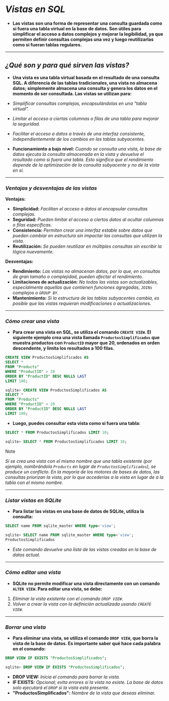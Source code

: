 <!-- Autor: Daniel Benjamin Perez Morales -->
<!-- GitHub: https://github.com/DanielPerezMoralesDev13 -->
<!-- Correo electrónico: danielperezdev@proton.me -->

# ***Vistas en SQL***

- **Las vistas son una forma de representar una consulta guardada como si fuera una tabla virtual en la base de datos. Son útiles para simplificar el acceso a datos complejos y mejorar la legibilidad, ya que permiten definir consultas complejas una vez y luego reutilizarlas como si fueran tablas regulares.**

---

## ***¿Qué son y para qué sirven las vistas?***

- **Una **vista** es una tabla virtual basada en el resultado de una consulta SQL. A diferencia de las tablas tradicionales, una vista no almacena datos; simplemente almacena una consulta y genera los datos en el momento de ser consultada. Las vistas se utilizan para:**

- *Simplificar consultas complejas, encapsulándolas en una "tabla virtual".*
- *Limitar el acceso a ciertas columnas o filas de una tabla para mejorar la seguridad.*
- *Facilitar el acceso a datos a través de una interfaz consistente, independientemente de los cambios en las tablas subyacentes.*
  
- **Funcionamiento a bajo nivel:** *Cuando se consulta una vista, la base de datos ejecuta la consulta almacenada en la vista y devuelve el resultado como si fuera una tabla. Esto significa que el rendimiento depende de la optimización de la consulta subyacente y no de la vista en sí.*

---

### ***Ventajas y desventajas de las vistas***

**Ventajas:**

- **Simplicidad:** *Facilitan el acceso a datos al encapsular consultas complejas.*
- **Seguridad:** *Pueden limitar el acceso a ciertos datos al ocultar columnas o filas específicas.*
- **Consistencia:** *Permiten crear una interfaz estable sobre datos que pueden cambiar en estructura sin impactar las consultas que utilizan la vista.*
- **Reutilización:** *Se pueden reutilizar en múltiples consultas sin escribir la lógica nuevamente.*

**Desventajas:**

- **Rendimiento:** *Las vistas no almacenan datos, por lo que, en consultas de gran tamaño o complejidad, pueden afectar el rendimiento.*
- **Limitaciones de actualización:** *No todas las vistas son actualizables, especialmente aquellas que contienen funciones agregadas, `JOINs` complejos o `GROUP BY`.*
- **Mantenimiento:** *Si la estructura de las tablas subyacentes cambia, es posible que las vistas requieran modificaciones o actualizaciones.*

---

### ***Cómo crear una vista***

- **Para crear una vista en SQL, se utiliza el comando `CREATE VIEW`. El siguiente ejemplo crea una vista llamada `ProductosSimplificados` que muestra productos con `ProductID` mayor que 20, ordenados en orden descendente, y limita los resultados a 100 filas.**

```sql
CREATE VIEW ProductosSimplificados AS
SELECT *
FROM "Products"
WHERE "ProductID" > 20
ORDER BY "ProductID" DESC NULLS LAST
LIMIT 100;
```

```sql
sqlite> CREATE VIEW ProductosSimplificados AS
SELECT *
FROM "Products"
WHERE "ProductID" > 20
ORDER BY "ProductID" DESC NULLS LAST
LIMIT 100;
```

- **Luego, puedes consultar esta vista como si fuera una tabla:**

```sql
SELECT * FROM ProductosSimplificados LIMIT 10;
```

```sql
sqlite> SELECT * FROM ProductosSimplificados LIMIT 10;
```

> [!NOTE]
> *Si se crea una vista con el mismo nombre que una tabla existente (por ejemplo, nombrándola `Products` en lugar de `ProductosSimplificados`), se produce un conflicto. En la mayoría de los motores de bases de datos, las consultas priorizan la vista, por lo que accederías a la vista en lugar de a la tabla con el mismo nombre.*

---

### ***Listar vistas en SQLite***

- **Para listar las vistas en una base de datos de SQLite, utiliza la consulta:**

```sql
SELECT name FROM sqlite_master WHERE type='view';
```

```sql
sqlite> SELECT name FROM sqlite_master WHERE type='view';
ProductosSimplificados
```

- *Este comando devuelve una lista de las vistas creadas en la base de datos actual.*

---

### ***Cómo editar una vista***

- **SQLite no permite modificar una vista directamente con un comando `ALTER VIEW`. Para editar una vista, se debe:**

1. *Eliminar la vista existente con el comando `DROP VIEW`.*
2. *Volver a crear la vista con la definición actualizada usando `CREATE VIEW`.*

---

### ***Borrar una vista***

- **Para eliminar una vista, se utiliza el comando `DROP VIEW`, que borra la vista de la base de datos. Es importante saber qué hace cada palabra en el comando:**

```sql
DROP VIEW IF EXISTS "ProductosSimplificados";
```

```sql
sqlite> DROP VIEW IF EXISTS "ProductosSimplificados";
```

- **DROP VIEW:** *Inicia el comando para borrar la vista.*
- **IF EXISTS:** *Opcional; evita errores si la vista no existe. La base de datos solo ejecutará el `DROP` si la vista está presente.*
- **"ProductosSimplificados":** *Nombre de la vista que deseas eliminar.*
